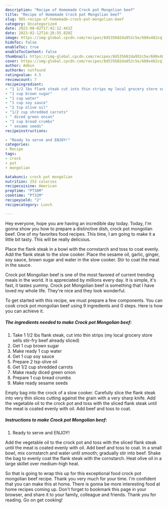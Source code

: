 ```yaml
---
description: "Recipe of Homemade Crock pot Mongolian beef"
title: "Recipe of Homemade Crock pot Mongolian beef"
slug: 985-recipe-of-homemade-crock-pot-mongolian-beef
category: Uncategorized
date: 2022-08-02T17:42:12.441Z
date: 2023-02-12T14:26:55.820Z
image: https://img-global.cpcdn.com/recipes/8d535682da952c5e/680x482cq70/crock-pot-mongolian-beef-recipe-main-photo.jpg
hideToc: false
enableToc: true
enableTocContent: false
thumbnail: https://img-global.cpcdn.com/recipes/8d535682da952c5e/680x482cq70/crock-pot-mongolian-beef-recipe-main-photo.jpg
cover: https://img-global.cpcdn.com/recipes/8d535682da952c5e/680x482cq70/crock-pot-mongolian-beef-recipe-main-photo.jpg
author: Admin
authorAv: notfound
ratingvalue: 4.5
reviewcount: 7
recipeingredient:
- "1 1/2 lbs flank steak cut into thin strips my local grocery store sells stirfry beef already sliced"
- "1 cup brown sugar"
- "1 cup water"
- "1 cup soy sauce"
- "2 tsp olive oil"
- "1/2 cup shredded carrots"
- " diced green onion"
- "1 cup bread crumbs"
- " sesame seeds"
recipeinstructions:

- "Ready to serve and ENJOY!"
categories:
- Recipe
tags:
- crock
- pot
- mongolian

katakunci: crock pot mongolian 
nutrition: 253 calories
recipecuisine: American
preptime: "PT36M"
cooktime: "PT32M"
recipeyield: "2"
recipecategory: Lunch

---
```



Hey everyone, hope you are having an incredible day today. Today, I'm gonna show you how to prepare a distinctive dish, crock pot mongolian beef. One of my favorites food recipes. This time, I am going to make it a little bit tasty. This will be really delicious.

Place the flank steak in a bowl with the cornstarch and toss to coat evenly. Add the flank steak to the slow cooker. Place the sesame oil, garlic, ginger, soy sauce, brown sugar and water in the slow cooker. Stir to coat the meat in the sauce.

Crock pot Mongolian beef is one of the most favored of current trending meals in the world. It is appreciated by millions every day. It is simple, it's fast, it tastes yummy. Crock pot Mongolian beef is something that I have loved my whole life. They're nice and they look wonderful.


To get started with this recipe, we must prepare a few components. You can cook crock pot mongolian beef using 9 ingredients and 0 steps. Here is how you can achieve it.

<!--inarticleads1-->

##### The ingredients needed to make Crock pot Mongolian beef:

1. Take 1 1/2 lbs flank steak, cut into thin strips (my local grocery store sells stir-fry beef already sliced)
1. Get 1 cup brown sugar
1. Make ready 1 cup water
1. Get 1 cup soy sauce
1. Prepare 2 tsp olive oil
1. Get 1/2 cup shredded carrots
1. Make ready  diced green onion
1. Prepare 1 cup bread crumbs
1. Make ready  sesame seeds


Empty bag into the crock of a slow cooker. Carefully slice the flank steak into very thin slices cutting against the grain with a very sharp knife. Add the vegetable oil to the crock pot and toss with the sliced flank steak until the meat is coated evenly with oil. Add beef and toss to coat. 

<!--inarticleads2-->

##### Instructions to make Crock pot Mongolian beef:


1. Ready to serve and ENJOY!

Add the vegetable oil to the crock pot and toss with the sliced flank steak until the meat is coated evenly with oil. Add beef and toss to coat. In a small bowl, mix cornstarch and water until smooth; gradually stir into beef. Shake the bag to evenly coat the flank steak with the cornstarch. Heat olive oil in a large skillet over medium-high heat. 

So that is going to wrap this up for this exceptional food crock pot mongolian beef recipe. Thank you very much for your time. I'm confident that you can make this at home. There is gonna be more interesting food at home recipes coming up. Don't forget to bookmark this page in your browser, and share it to your family, colleague and friends. Thank you for reading. Go on get cooking!
